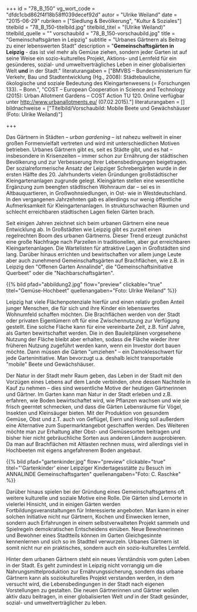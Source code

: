 +++
id = "78_B_150"
vg_wort_code = "dfdc1cbd862f4f18b58ff039decef92d"
autor = "Ulrike Weiland"
date = "2015-06-29"
rubriken = ["Siedlung & Bevölkerung", "Kultur & Soziales"]
titelbild = "78_B_150-titelbild.jpg"
titelbild_titel = "(Ulrike Weiland)"
titelbild_quelle = ""
vorschaubild = "78_B_150-vorschaubild.jpg"
title = "Gemeinschaftsgärten in Leipzig"
subtitle = "Urbanes Gärtnern als Beitrag zu einer lebenswerten Stadt"
description = "**Gemeinschaftsgärten in Leipzig** - das ist viel mehr als Gemüse ziehen, sondern jeder Garten ist auf seine Weise ein sozio-kulturelles Projekt, Aktions- und Lernfeld für ein gesünderes, sozial- und umweltverträgliches Leben in einer globalisierten Welt **und** in der Stadt."
literaturangaben = ["BMVBS – Bundesministerium für Verkehr, Bau und Stadtentwicklung (Hg., 2008): Städtebauliche, ökologische und soziale Bedeutung des Kleingartenwesens (= Forschungen 133). – Bonn.", "COST – European Cooperation in Science and Technology (2015): Urban Allotment Gardens – COST Action TU 120. Online verfügbar unter http://www.urbanallotments.eu/ (07.02.2015)."]
literaturangaben = []
bildnachweise = ["Titelbild/Vorschaubild: Mobile Beete und Gewächshäuser (Foto: Ulrike Weiland)"]

+++

Das Gärtnern in Städten – *urban gardening* – ist nahezu weltweit in einer großen Formenvielfalt vertreten und wird mit unterschiedlichen Motiven betrieben. Urbanes Gärtnern gibt es, seit es Städte gibt, und es hat – insbesondere in Krisenzeiten – immer schon zur Ernährung der städtischen Bevölkerung und zur Verbesserung ihrer Lebensbedingungen beigetragen. Der sozialreformerische Ansatz der Leipziger Schrebergärten wurde in der ersten Hälfte des 20. Jahrhunderts vielen Gründungen großstädtischer Kleingartenanlagen zugrunde gelegt. Kleingärten stellen eine wesentliche Ergänzung zum beengten städtischen Wohnraum dar – sei es in Altbauquartieren, in Großwohnsiedlungen, in Ost- wie in Westdeutschland. In den vergangenen Jahrzehnten gab es allerdings nur wenig öffentliche Aufmerksamkeit für Kleingartenanlagen. In strukturschwachen Räumen und schlecht erreichbaren städtischen Lagen fielen Gärten brach.

Seit einigen Jahren zeichnet sich beim urbanen Gärtnern eine neue Entwicklung ab. In Großstädten wie Leipzig gibt es zurzeit einen regelrechten Boom des urbanen Gärtnerns. Dieser Trend erzeugt zunächst eine große Nachfrage nach Parzellen in traditionellen, aber gut erreichbaren Kleingartenanlagen. Die Wartelisten für attraktive Lagen in Großstädten sind lang. Darüber hinaus errichten und bewirtschaften vor allem junge Leute aber auch zunehmend Gemeinschaftsgärten auf Brachflächen, wie z.B. in Leipzig den "Offenen Garten Annalinde", die "Gemeinschaftsinitiative Querbeet" oder die "Nachbarschaftsgärten".


{{% bild pfad="abbildung2.jpg" flow="preview" clickable="true" titel="Gemüse-Hochbeet"  quellenangaben="Foto: Ulrike Weiland" %}}

Leipzig hat viele Flächenpotenziale hierfür und einen relativ großen Anteil junger Menschen, die für sich und ihre Kinder ein lebenswertes Wohnumfeld schaffen möchten. Die Brachflächen werden von der Stadt oder privaten Eigentümern oft für eine Zwischennutzung zur Verfügung gestellt. Eine solche Fläche kann für eine vereinbarte Zeit, z.B. fünf Jahre, als Garten bewirtschaftet werden. Die in den Bauleitplänen vorgesehene Nutzung der Fläche bleibt aber erhalten, sodass die Fläche wieder ihrer früheren Nutzung zugeführt werden kann, wenn ein Investor dort bauen möchte. Dann müssen die Gärten "umziehen" – ein Damoklesschwert für jede Garteninitiative. Man bevorzugt u.a. deshalb leicht transportable "mobile" Beete und Gewächshäuser.

Der Natur in der Stadt mehr Raum geben, das Leben in der Stadt mit den Vorzügen eines Lebens auf dem Lande verbinden, ohne dessen Nachteile in Kauf zu nehmen – dies sind wesentliche Motive der heutigen Gärtnerinnen und Gärtner. Im Garten kann man Natur in der Stadt erleben und z.B. erfahren, wie Boden bewirtschaftet wird, wie Pflanzen wachsen und wie sie frisch geerntet schmecken, und dass die Gärten Lebensräume für Vögel, Insekten und Kleinsäuger bieten.
Mit der Produktion von gesundem Gemüse, Obst und z.T. auch von Geflügel, Eiern und Honig soll außerdem eine Alternative zum Supermarktangebot geschaffen werden. Des Weiteren möchte man zur Erhaltung alter Obst- und Gemüsesorten beitragen und bisher hier nicht gebräuchliche Sorten aus anderen Ländern ausprobieren. Da man auf Brachflächen mit Altlasten rechnen muss, wird allerdings viel in Hochbeeten mit eigens angefahrenem Boden angebaut.

{{% bild pfad="gartenkinder.jpg" flow="preview" clickable="true" titel="'Gartenkinder' einer Leipziger Kindertagesstätte zu Besuch im ANNALINDE Gemeinschaftsgarten"  quellenangaben="Foto: C. Raschke" %}}

Darüber hinaus spielen bei der Gründung eines Gemeinschaftsgartens oft weitere kulturelle und soziale Motive eine Rolle. Die Gärten sind Lernorte in vielerlei Hinsicht, und in einigen Gärten werden Fortbildungsveranstaltungen für Interessierte angeboten.
Man kann in einer solchen Initiative nicht nur Gärtnern, Kochen und Einwecken lernen, sondern auch Erfahrungen in einem selbstverwalteten Projekt sammeln und Spielregeln demokratischen Entscheidens einüben. Neue Bewohnerinnen und Bewohner eines Stadtteils können im Garten Gleichgesinnte kennenlernen und sich so im Stadtteil verwurzeln. Urbanes Gärtnern ist somit nicht nur ein praktisches, sondern auch ein sozio-kulturelles Lernfeld.

Hinter dem urbanen Gärtnern steht ein neues Verständnis vom guten Leben in der Stadt. Es geht zumindest in Leipzig nicht vorrangig um die Nahrungsmittelproduktion zur Ernährungssicherung, sondern das urbane Gärtnern kann als soziokulturelles Projekt verstanden werden, in dem versucht wird, die Lebensbedingungen in der Stadt nach eigenen Vorstellungen zu gestalten. Die neuen Gärtnerinnen und Gärtner wollen aktiv dazu beitragen, in einer globalisierten Welt *und* in der Stadt gesünder, sozial- und umweltverträglicher zu leben.